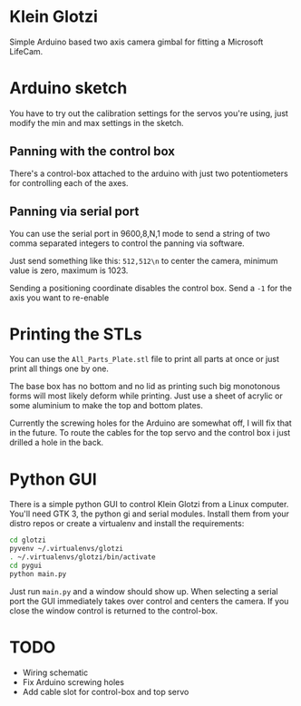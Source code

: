 # Klein Glotzi

Simple Arduino based two axis camera gimbal for fitting a Microsoft LifeCam.

# Arduino sketch

You have to try out the calibration settings for the servos you're using, just modify the min and max settings in the sketch.

## Panning with the control box

There's a control-box attached to the arduino with just two potentiometers for controlling each of the axes.

## Panning via serial port

You can use the serial port in 9600,8,N,1 mode to send a string of two comma separated integers to control the panning via software.

Just send something like this: `512,512\n` to center the camera, minimum value is zero, maximum is 1023.

Sending a positioning coordinate disables the control box. Send a `-1` for the axis you want to re-enable

# Printing the STLs

You can use the `All_Parts_Plate.stl` file to print all parts at once or just print all things one by one.

The base box has no bottom and no lid as printing such big monotonous forms will most likely deform while printing. Just use a sheet of acrylic or some aluminium to make the top and bottom plates.

Currently the screwing holes for the Arduino are somewhat off, I will fix that in the future. To route the cables for the top servo and the control box i just drilled a hole in the back.

# Python GUI

There is a simple python GUI to control Klein Glotzi from a Linux computer. You'll need GTK 3, the python gi and serial modules.
Install them from your distro repos or create a virtualenv and install the requirements:

```bash
cd glotzi
pyvenv ~/.virtualenvs/glotzi
. ~/.virtualenvs/glotzi/bin/activate
cd pygui
python main.py
```

Just run `main.py` and a window should show up. When selecting a serial port the GUI immediately takes over control and centers the camera. If you close the window control is returned to the control-box.

# TODO

- Wiring schematic
- Fix Arduino screwing holes
- Add cable slot for control-box and top servo